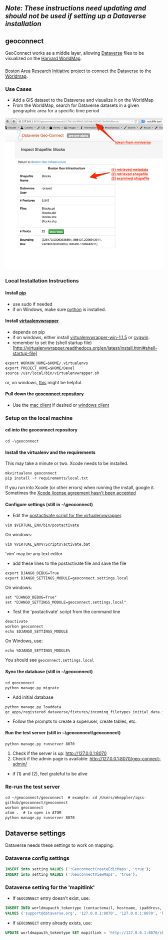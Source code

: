 ## _Note: These instructions need updating and should not be used if setting up a Dataverse installation_

## geoconnect

GeoConnect works as a middle layer, allowing [Dataverse](http://datascience.iq.harvard.edu/dataverse) files to be visualized on the [Harvard WorldMap](http://worldmap.harvard.edu/).

###

[Boston Area Research Initiative](http://www.bostonarearesearchinitiative.net/) project to connect the [Dataverse](http://datascience.iq.harvard.edu/dataverse) to the [Worldmap](http://worldmap.harvard.edu/).  

### Use Cases

* Add a GIS dataset to the Dataverse and visualize it on the WorldMap
* From the WorldMap, search for Dataverse datasets in a given geographic area for a specific time period




![geoconnect screenshot](geoconnect/static/images/screenshot_inspect_shapefile.png?raw=true "Inspect Shapefile")

### Local Installation Instructions

#### Install [pip](http://pip.readthedocs.org/en/latest/installing.html)

* use sudo if needed
* if on Windows, make sure [python](https://www.python.org/downloads/) is installed.

#### Install [virtualenvwrapper](http://virtualenvwrapper.readthedocs.org/en/latest/install.html)

* depends on pip
* if on windows, either install [virtualenvwrapper-win-1.1.5](https://pypi.python.org/pypi/virtualenvwrapper-win) or [cygwin](https://www.cygwin.com/).
* remember to set the (shell startup file)[http://virtualenvwrapper.readthedocs.org/en/latest/install.html#shell-startup-file]
```
export WORKON_HOME=$HOME/.virtualenvs
export PROJECT_HOME=$HOME/Devel
source /usr/local/bin/virtualenvwrapper.sh
```
or, on windows, [this](http://stackoverflow.com/questions/2615968/installing-virtualenvwrapper-on-windows) might be helpful.

#### Pull down the [geoconnect repository](https://github.com/IQSS/geoconnect)

* Use the [mac client](https://mac.github.com/) if desired or [windows client](https://windows.github.com/)

### Setup on the local machine

#### cd into the geoconnect repository

```
cd ~\geoconnect
```

#### Install the virtualenv and the requirements

This may take a minute or two.  Xcode needs to be installed.

```
mkvirtualenv geoconnect
pip install -r requirements/local.txt
```

If you run into Xcode (or other errors) when running the install, google it.  Sometimes the [Xcode license agreement hasn't been accepted](http://stackoverflow.com/questions/26197347/agreeing-to-the-xcode-ios-license-requires-admin-privileges-please-re-run-as-r/26197363#26197363)

#### Configure settings (still in ~\geoconnect)

* Edit the [postactivate script for the virtualenvwrapper](http://virtualenvwrapper.readthedocs.org/en/latest/scripts.html#postactivate).

```
vim $VIRTUAL_ENV/bin/postactivate
```
On windows:
```
vim %VIRTUAL_ENV%\Scripts\activate.bat
```

'vim' may be any text editor

* add these lines to the postactivate file and save the file

```
export DJANGO_DEBUG=True
export DJANGO_SETTINGS_MODULE=geoconnect.settings.local
```
On windows:
```
set "DJANGO_DEBUG=True"
set "DJANGO_SETTINGS_MODULE=geoconnect.settings.local"
```

* Test the 'postactivate' script from the command line

```
deactivate
workon geoconnect
echo $DJANGO_SETTINGS_MODULE
```
On Windows, use:
```
echo %DJANGO_SETTINGS_MODULE%
```

You should see ```geoconnect.settings.local```

#### Sync the database (still in ~\geoconnect)

```
cd geoconnect
python manage.py migrate
```

- Add initial database

```
python manage.py loaddata gc_apps/registered_dataverse/fixtures/incoming_filetypes_initial_data.json
```

* Follow the prompts to create a superuser, create tables, etc.

#### Run the test server (still in ~\geoconnect\geoconnect)

```
python manage.py runserver 8070
```

1. Check if the server is up: http://127.0.0.1:8070
1. Check if the admin page is available: http://127.0.0.1:8070/geo-connect-admin/
- if (1) and (2), feel grateful to be alive

### Re-run the test server

```
cd ~/geoconnect/geoconnect  # example: cd /Users/mheppler/iqss-github/geoconnect/geoconnect
workon geoconnect
atom .  # to open in ATOM
python manage.py runserver 8070
```

## Dataverse settings

Dataverse needs these settings to work on mapping.

### Dataverse config settings

```sql
INSERT into setting VALUES (':GeoconnectCreateEditMaps', 'true');
INSERT into setting VALUES (':GeoconnectViewMaps', 'true');
```

### Dataverse setting for the 'mapitlink'

- If ```GEOCONNECT``` entry doesn't exist, use:

```sql
INSERT INTO worldmapauth_tokentype (contactemail, hostname, ipaddress, mapitlink, name, timelimitminutes, timelimitseconds, md5, created, modified)
VALUES ('support@dataverse.org', '127.0.0.1:8070', '127.0.0.1:8070', 'http://127.0.0.1:8070/shapefile/map-it', 'GEOCONNECT', 30, 1800, '38c0a931b2d582a5c43fc79405b30c22', NOW(), NOW())
```

- If ```GEOCONNECT``` entry already exists, use:

```sql
UPDATE worldmapauth_tokentype SET mapitlink = 'http://127.0.0.1:8070/shapefile/map-it' WHERE name = 'GEOCONNECT';
```

